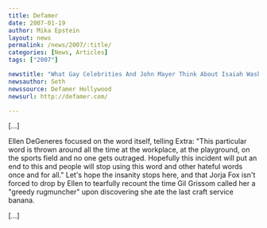```yaml
---
title: Defamer 
date: 2007-01-19
author: Mika Epstein
layout: news
permalink: /news/2007/:title/
categories: [News, Articles]
tags: ["2007"]

newstitle: "What Gay Celebrities And John Mayer Think About Isaiah Washington: A Round-Up"
newsauthor: Seth
newssource: Defamer Hollywood
newsurl: http://defamer.com/

---
```

[...]  

Ellen DeGeneres focused on the word itself, telling Extra: "This particular word is thrown around all the time at the workplace, at the playground, on the sports field and no one gets outraged. Hopefully this incident will put an end to this and people will stop using this word and other hateful words once and for all." Let's hope the insanity stops here, and that Jorja Fox isn't forced to drop by Ellen to tearfully recount the time Gil Grissom called her a "greedy rugmuncher" upon discovering she ate the last craft service banana.

[...]

